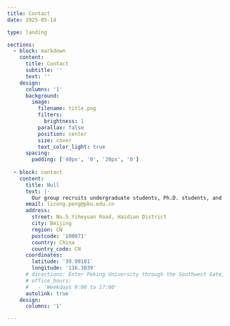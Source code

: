 ```yaml
---
title: Contact
date: 2025-05-14

type: landing

sections:
  - block: markdown
    content:
      title: Contact
      subtitle: ''
      text: ''
    design:
      columns: '1'
      background:
        image: 
          filename: title.png
          filters:
            brightness: 1
          parallax: false
          position: center
          size: cover
          text_color_light: true
      spacing:
        padding: ['40px', '0', '20px', '0']
    
  - block: contact
    content:
      title: Null
      text: |-
        Our group recruits undergraduate students, Ph.D. students, and postdoctoral researchers every year. Interested candidates are welcome to get in touch!
      email: licong.peng@pku.edu.cn
      address:
        street: No.5 Yiheyuan Road, Haidian District
        city: Beijing
        region: CN
        postcode: '100871'
        country: China
        country_code: CN
      coordinates:
        latitude: '39.99181'
        longitude: '116.3039'
      # directions: Enter Peking University through the Southwest Gate, then proceed to Office 315 on the third floor of the Yi Yuan.
      # office_hours:
      #   - 'Weekdays 9:00 to 17:00'
      autolink: true
    design:
      columns: '1'

---
```

